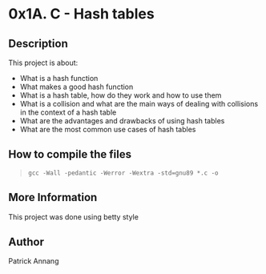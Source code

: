 # 0x1A. C - Hash tables

## Description
This project is about:

* What is a hash function
* What makes a good hash function
* What is a hash table, how do they work and how to use them
* What is a collision and what are the main ways of dealing with collisions in the context of a hash table
* What are the advantages and drawbacks of using hash tables
* What are the most common use cases of hash tables

## How to compile the files
> `gcc -Wall -pedantic -Werror -Wextra -std=gnu89 *.c -o`

## More Information
This project was done using betty style

## Author
Patrick Annang
